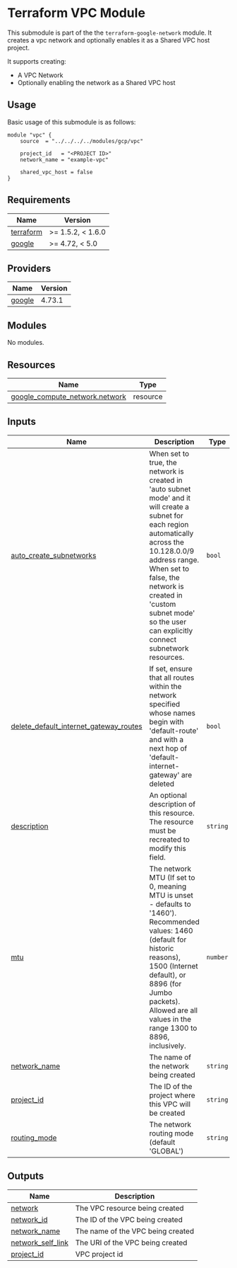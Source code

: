 # Terraform VPC Module

This submodule is part of the the `terraform-google-network` module. It creates a vpc network and optionally enables it as a Shared VPC host project.

It supports creating:

- A VPC Network
- Optionally enabling the network as a Shared VPC host

## Usage

Basic usage of this submodule is as follows:

```hcl
module "vpc" {
    source  = "../../../../modules/gcp/vpc"

    project_id   = "<PROJECT ID>"
    network_name = "example-vpc"

    shared_vpc_host = false
}
```

<!-- BEGINNING OF PRE-COMMIT-TERRAFORM DOCS HOOK -->
## Requirements

| Name | Version |
|------|---------|
| <a name="requirement_terraform"></a> [terraform](#requirement\_terraform) | >= 1.5.2, < 1.6.0 |
| <a name="requirement_google"></a> [google](#requirement\_google) | >= 4.72, < 5.0 |

## Providers

| Name | Version |
|------|---------|
| <a name="provider_google"></a> [google](#provider\_google) | 4.73.1 |

## Modules

No modules.

## Resources

| Name | Type |
|------|------|
| [google_compute_network.network](https://registry.terraform.io/providers/hashicorp/google/latest/docs/resources/compute_network) | resource |

## Inputs

| Name | Description | Type | Default | Required |
|------|-------------|------|---------|:--------:|
| <a name="input_auto_create_subnetworks"></a> [auto\_create\_subnetworks](#input\_auto\_create\_subnetworks) | When set to true, the network is created in 'auto subnet mode' and it will create a subnet for each region automatically across the 10.128.0.0/9 address range. When set to false, the network is created in 'custom subnet mode' so the user can explicitly connect subnetwork resources. | `bool` | `false` | no |
| <a name="input_delete_default_internet_gateway_routes"></a> [delete\_default\_internet\_gateway\_routes](#input\_delete\_default\_internet\_gateway\_routes) | If set, ensure that all routes within the network specified whose names begin with 'default-route' and with a next hop of 'default-internet-gateway' are deleted | `bool` | `false` | no |
| <a name="input_description"></a> [description](#input\_description) | An optional description of this resource. The resource must be recreated to modify this field. | `string` | `""` | no |
| <a name="input_mtu"></a> [mtu](#input\_mtu) | The network MTU (If set to 0, meaning MTU is unset - defaults to '1460'). Recommended values: 1460 (default for historic reasons), 1500 (Internet default), or 8896 (for Jumbo packets). Allowed are all values in the range 1300 to 8896, inclusively. | `number` | `0` | no |
| <a name="input_network_name"></a> [network\_name](#input\_network\_name) | The name of the network being created | `string` | n/a | yes |
| <a name="input_project_id"></a> [project\_id](#input\_project\_id) | The ID of the project where this VPC will be created | `string` | n/a | yes |
| <a name="input_routing_mode"></a> [routing\_mode](#input\_routing\_mode) | The network routing mode (default 'GLOBAL') | `string` | `"GLOBAL"` | no |

## Outputs

| Name | Description |
|------|-------------|
| <a name="output_network"></a> [network](#output\_network) | The VPC resource being created |
| <a name="output_network_id"></a> [network\_id](#output\_network\_id) | The ID of the VPC being created |
| <a name="output_network_name"></a> [network\_name](#output\_network\_name) | The name of the VPC being created |
| <a name="output_network_self_link"></a> [network\_self\_link](#output\_network\_self\_link) | The URI of the VPC being created |
| <a name="output_project_id"></a> [project\_id](#output\_project\_id) | VPC project id |
<!-- END OF PRE-COMMIT-TERRAFORM DOCS HOOK -->
